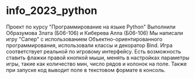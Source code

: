 # info_2023_python
Проект по курсу "Программирование на языке Python"
Выполнили Образумова Злата (Б06-106) и Киберева Алла (Б06-106)
Мы написали игру "Сапер" с использованием Объектно-ориентированного программирования, использовали классы и декоратор Bind.
Игра соответствует реальной по игровому интерфейсу. Есть возможность ставить флажки правой кнопкой мыши, менять в настройках параметры игры, такие как количество мин, число рядов и колонок на поле. Также при запуске код выводит поле в текстовом формате в консоль.
